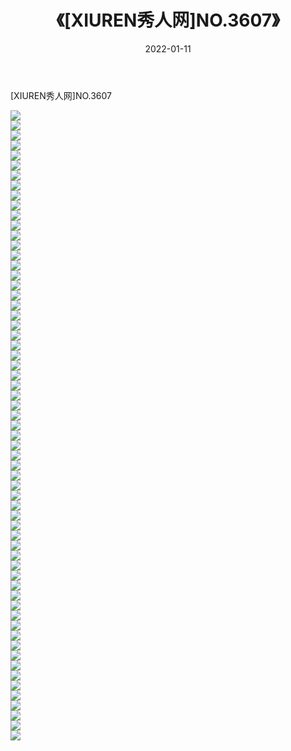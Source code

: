 ﻿---
layout: post
title:  《[XIUREN秀人网]NO.3607》
date:   2022-01-11
img: http://img.660000.xyz/Sharelink/秀人网/秀人网第04部分/[XIUREN秀人网]NO.3607/000.jpg
categories: [美女, 清纯, 唯美]
---

[XIUREN秀人网]NO.3607

 ![](http://img.660000.xyz/Sharelink/秀人网/秀人网第04部分/[XIUREN秀人网]NO.3607/001.jpg) <br>![](http://img.660000.xyz/Sharelink/秀人网/秀人网第04部分/[XIUREN秀人网]NO.3607/002.jpg) <br>![](http://img.660000.xyz/Sharelink/秀人网/秀人网第04部分/[XIUREN秀人网]NO.3607/003.jpg) <br>![](http://img.660000.xyz/Sharelink/秀人网/秀人网第04部分/[XIUREN秀人网]NO.3607/004.jpg) <br>![](http://img.660000.xyz/Sharelink/秀人网/秀人网第04部分/[XIUREN秀人网]NO.3607/005.jpg) <br>![](http://img.660000.xyz/Sharelink/秀人网/秀人网第04部分/[XIUREN秀人网]NO.3607/006.jpg) <br>![](http://img.660000.xyz/Sharelink/秀人网/秀人网第04部分/[XIUREN秀人网]NO.3607/007.jpg) <br>![](http://img.660000.xyz/Sharelink/秀人网/秀人网第04部分/[XIUREN秀人网]NO.3607/008.jpg) <br>![](http://img.660000.xyz/Sharelink/秀人网/秀人网第04部分/[XIUREN秀人网]NO.3607/009.jpg) <br>![](http://img.660000.xyz/Sharelink/秀人网/秀人网第04部分/[XIUREN秀人网]NO.3607/010.jpg) <br>![](http://img.660000.xyz/Sharelink/秀人网/秀人网第04部分/[XIUREN秀人网]NO.3607/011.jpg) <br>![](http://img.660000.xyz/Sharelink/秀人网/秀人网第04部分/[XIUREN秀人网]NO.3607/012.jpg) <br>![](http://img.660000.xyz/Sharelink/秀人网/秀人网第04部分/[XIUREN秀人网]NO.3607/013.jpg) <br>![](http://img.660000.xyz/Sharelink/秀人网/秀人网第04部分/[XIUREN秀人网]NO.3607/014.jpg) <br>![](http://img.660000.xyz/Sharelink/秀人网/秀人网第04部分/[XIUREN秀人网]NO.3607/015.jpg) <br>![](http://img.660000.xyz/Sharelink/秀人网/秀人网第04部分/[XIUREN秀人网]NO.3607/016.jpg) <br>![](http://img.660000.xyz/Sharelink/秀人网/秀人网第04部分/[XIUREN秀人网]NO.3607/017.jpg) <br>![](http://img.660000.xyz/Sharelink/秀人网/秀人网第04部分/[XIUREN秀人网]NO.3607/018.jpg) <br>![](http://img.660000.xyz/Sharelink/秀人网/秀人网第04部分/[XIUREN秀人网]NO.3607/019.jpg) <br>![](http://img.660000.xyz/Sharelink/秀人网/秀人网第04部分/[XIUREN秀人网]NO.3607/020.jpg) <br>![](http://img.660000.xyz/Sharelink/秀人网/秀人网第04部分/[XIUREN秀人网]NO.3607/021.jpg) <br>![](http://img.660000.xyz/Sharelink/秀人网/秀人网第04部分/[XIUREN秀人网]NO.3607/022.jpg) <br>![](http://img.660000.xyz/Sharelink/秀人网/秀人网第04部分/[XIUREN秀人网]NO.3607/023.jpg) <br>![](http://img.660000.xyz/Sharelink/秀人网/秀人网第04部分/[XIUREN秀人网]NO.3607/024.jpg) <br>![](http://img.660000.xyz/Sharelink/秀人网/秀人网第04部分/[XIUREN秀人网]NO.3607/025.jpg) <br>![](http://img.660000.xyz/Sharelink/秀人网/秀人网第04部分/[XIUREN秀人网]NO.3607/026.jpg) <br>![](http://img.660000.xyz/Sharelink/秀人网/秀人网第04部分/[XIUREN秀人网]NO.3607/027.jpg) <br>![](http://img.660000.xyz/Sharelink/秀人网/秀人网第04部分/[XIUREN秀人网]NO.3607/028.jpg) <br>![](http://img.660000.xyz/Sharelink/秀人网/秀人网第04部分/[XIUREN秀人网]NO.3607/029.jpg) <br>![](http://img.660000.xyz/Sharelink/秀人网/秀人网第04部分/[XIUREN秀人网]NO.3607/030.jpg) <br>![](http://img.660000.xyz/Sharelink/秀人网/秀人网第04部分/[XIUREN秀人网]NO.3607/031.jpg) <br>![](http://img.660000.xyz/Sharelink/秀人网/秀人网第04部分/[XIUREN秀人网]NO.3607/032.jpg) <br>![](http://img.660000.xyz/Sharelink/秀人网/秀人网第04部分/[XIUREN秀人网]NO.3607/033.jpg) <br>![](http://img.660000.xyz/Sharelink/秀人网/秀人网第04部分/[XIUREN秀人网]NO.3607/034.jpg) <br>![](http://img.660000.xyz/Sharelink/秀人网/秀人网第04部分/[XIUREN秀人网]NO.3607/035.jpg) <br>![](http://img.660000.xyz/Sharelink/秀人网/秀人网第04部分/[XIUREN秀人网]NO.3607/036.jpg) <br>![](http://img.660000.xyz/Sharelink/秀人网/秀人网第04部分/[XIUREN秀人网]NO.3607/037.jpg) <br>![](http://img.660000.xyz/Sharelink/秀人网/秀人网第04部分/[XIUREN秀人网]NO.3607/038.jpg) <br>![](http://img.660000.xyz/Sharelink/秀人网/秀人网第04部分/[XIUREN秀人网]NO.3607/039.jpg) <br>![](http://img.660000.xyz/Sharelink/秀人网/秀人网第04部分/[XIUREN秀人网]NO.3607/040.jpg) <br>![](http://img.660000.xyz/Sharelink/秀人网/秀人网第04部分/[XIUREN秀人网]NO.3607/041.jpg) <br>![](http://img.660000.xyz/Sharelink/秀人网/秀人网第04部分/[XIUREN秀人网]NO.3607/042.jpg) <br>![](http://img.660000.xyz/Sharelink/秀人网/秀人网第04部分/[XIUREN秀人网]NO.3607/043.jpg) <br>![](http://img.660000.xyz/Sharelink/秀人网/秀人网第04部分/[XIUREN秀人网]NO.3607/044.jpg) <br>![](http://img.660000.xyz/Sharelink/秀人网/秀人网第04部分/[XIUREN秀人网]NO.3607/045.jpg) <br>![](http://img.660000.xyz/Sharelink/秀人网/秀人网第04部分/[XIUREN秀人网]NO.3607/046.jpg) <br>![](http://img.660000.xyz/Sharelink/秀人网/秀人网第04部分/[XIUREN秀人网]NO.3607/047.jpg) <br>![](http://img.660000.xyz/Sharelink/秀人网/秀人网第04部分/[XIUREN秀人网]NO.3607/048.jpg) <br>![](http://img.660000.xyz/Sharelink/秀人网/秀人网第04部分/[XIUREN秀人网]NO.3607/049.jpg) <br>![](http://img.660000.xyz/Sharelink/秀人网/秀人网第04部分/[XIUREN秀人网]NO.3607/050.jpg) <br>![](http://img.660000.xyz/Sharelink/秀人网/秀人网第04部分/[XIUREN秀人网]NO.3607/051.jpg) <br>![](http://img.660000.xyz/Sharelink/秀人网/秀人网第04部分/[XIUREN秀人网]NO.3607/052.jpg) <br>![](http://img.660000.xyz/Sharelink/秀人网/秀人网第04部分/[XIUREN秀人网]NO.3607/053.jpg) <br>![](http://img.660000.xyz/Sharelink/秀人网/秀人网第04部分/[XIUREN秀人网]NO.3607/054.jpg) <br>![](http://img.660000.xyz/Sharelink/秀人网/秀人网第04部分/[XIUREN秀人网]NO.3607/055.jpg) <br>![](http://img.660000.xyz/Sharelink/秀人网/秀人网第04部分/[XIUREN秀人网]NO.3607/056.jpg) <br>![](http://img.660000.xyz/Sharelink/秀人网/秀人网第04部分/[XIUREN秀人网]NO.3607/057.jpg) <br>![](http://img.660000.xyz/Sharelink/秀人网/秀人网第04部分/[XIUREN秀人网]NO.3607/058.jpg) <br>![](http://img.660000.xyz/Sharelink/秀人网/秀人网第04部分/[XIUREN秀人网]NO.3607/059.jpg) <br>![](http://img.660000.xyz/Sharelink/秀人网/秀人网第04部分/[XIUREN秀人网]NO.3607/060.jpg) <br>![](http://img.660000.xyz/Sharelink/秀人网/秀人网第04部分/[XIUREN秀人网]NO.3607/061.jpg) <br>![](http://img.660000.xyz/Sharelink/秀人网/秀人网第04部分/[XIUREN秀人网]NO.3607/062.jpg) <br>![](http://img.660000.xyz/Sharelink/秀人网/秀人网第04部分/[XIUREN秀人网]NO.3607/063.jpg) <br>